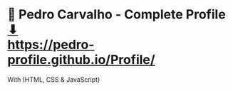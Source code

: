 # 🎨 Pedro Carvalho - Complete Profile <br> <a href="https://pedro-profile.github.io/Profile/" target="_blank">⬇</a> <br> <a href="https://pedro-profile.github.io/Profile/" target="_blank">https://pedro-profile.github.io/Profile/</a>
With (HTML, CSS & JavaScript)
